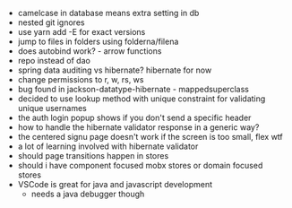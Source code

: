 * camelcase in database means extra setting in db
* nested git ignores
* use yarn add -E for exact versions
* jump to files in folders using folderna/filena
* does autobind work? - arrow functions
* repo instead of dao
* spring data auditing vs hibernate? hibernate for now
* change permissions to r, w, rs, ws
* bug found in jackson-datatype-hibernate - mappedsuperclass
* decided to use lookup method with unique constraint for validating unique usernames
* the auth login popup shows if you don't send a specific header
* how to handle the hibernate validator response in a generic way?
* the centered signu page doesn't work if the screen is too small, flex wtf
* a lot of learning involved with hibernate validator
* should page transitions happen in stores
* should i have component focused mobx stores or domain focused stores
* VSCode is great for java and javascript development
    * needs a java debugger though